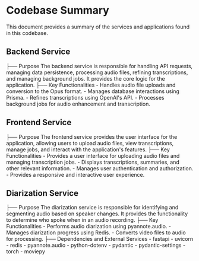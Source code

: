 # Codebase Summary

This document provides a summary of the services and applications found in this codebase.

## Backend Service
├── Purpose
    The backend service is responsible for handling API requests, managing data persistence, processing audio files, refining transcriptions, and managing background jobs. It provides the core logic for the application.
├── Key Functionalities
    - Handles audio file uploads and conversion to the Opus format.
    - Manages database interactions using Prisma.
    - Refines transcriptions using OpenAI's API.
    - Processes background jobs for audio enhancement and transcription.

## Frontend Service
├── Purpose
    The frontend service provides the user interface for the application, allowing users to upload audio files, view transcriptions, manage jobs, and interact with the application's features.
├── Key Functionalities
    - Provides a user interface for uploading audio files and managing transcription jobs.
    - Displays transcriptions, summaries, and other relevant information.
    - Manages user authentication and authorization.
    - Provides a responsive and interactive user experience.

## Diarization Service
├── Purpose
    The diarization service is responsible for identifying and segmenting audio based on speaker changes. It provides the functionality to determine who spoke when in an audio recording.
├── Key Functionalities
    - Performs audio diarization using pyannote.audio.
    - Manages diarization progress using Redis.
    - Converts video files to audio for processing.
├── Dependencies and External Services
    - fastapi
    - uvicorn
    - redis
    - pyannote.audio
    - python-dotenv
    - pydantic
    - pydantic-settings
    - torch
    - moviepy
